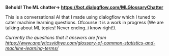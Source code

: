 **Behold! The ML chatter-> https://bot.dialogflow.com/MLGlossaryChatter**

This is a conversational AI that I made using dialogflow which I tuned to cater machine learning questions. Ofcourse it is a work in progress (We are talking about ML topics! Never ending..i know right!).

*Currently the questions that it answers are from https://www.analyticsvidhya.com/glossary-of-common-statistics-and-machine-learning-terms/*
